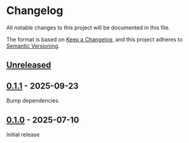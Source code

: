 # Changelog

All notable changes to this project will be documented in this file.

The format is based on [Keep a Changelog](https://keepachangelog.com/en/1.0.0/), and this project adheres to [Semantic Versioning](https://semver.org/spec/v2.0.0.html).

## [Unreleased]

## [0.1.1] - 2025-09-23

Bump dependencies.

## [0.1.0] - 2025-07-10

Initial release

[unreleased]: https://github.com/stac-utils/rustac/compare/stac-io-v0.1.1...main
[0.1.1]: https://github.com/stac-utils/rustac/compare/stac-io-v0.1.0...stac-io-v0.1.1
[0.1.0]: https://github.com/stac-utils/rustac/releases/tag/stac-io-v0.1.0

<!-- markdownlint-disable-file MD024 -->
